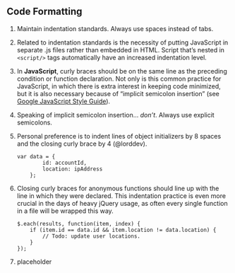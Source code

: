 ## Code Formatting
1. Maintain indentation standards. Always use spaces instead of tabs. 
2. Related to indentation standards is the necessity of putting JavaScript in separate .js files rather than embedded in HTML. Script that’s nested in `<script/>` tags automatically have an increased indentation level.
9. In **JavaScript**, curly braces should be on the same line as the preceding condition or function declaration. Not only is this common practice for JavaScript, in which there is extra interest in keeping code minimized, but it is also necessary because of “implicit semicolon insertion” (see [Google JavaScript Style Guide](http://google-styleguide.googlecode.com/svn/trunk/javascriptguide.xml)).
10. Speaking of implicit semicolon insertion... _don’t_. Always use explicit semicolons.
10. Personal preference is to indent lines of object initializers by 8 spaces and the closing curly brace by 4 (@lorddev).

    ```javascript#
    var data = {
            id: accountId,
            location: ipAddress
        };
    ```

11. Closing curly braces for anonymous functions should line up with the line in which they were declared. This indentation practice is even more crucial in the days of heavy jQuery usage, as often every single function in a file will be wrapped this way.

    ```javascript#
    $.each(results, function(item, index) {
        if (item.id == data.id && item.location != data.location) {
            // Todo: update user locations.
        }
    });
    ```

11. placeholder